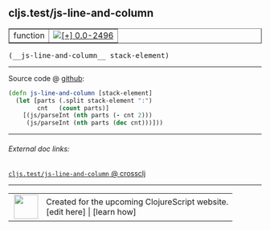 ## cljs.test/js-line-and-column



 <table border="1">
<tr>
<td>function</td>
<td><a href="https://github.com/cljsinfo/cljs-api-docs/tree/0.0-2496"><img valign="middle" alt="[+] 0.0-2496" title="Added in 0.0-2496" src="https://img.shields.io/badge/+-0.0--2496-lightgrey.svg"></a> </td>
</tr>
</table>


 <samp>
(__js-line-and-column__ stack-element)<br>
</samp>

---







Source code @ [github](https://github.com/clojure/clojurescript/blob/r3195/src/cljs/cljs/test.cljs#L347-L351):

```clj
(defn js-line-and-column [stack-element]
  (let [parts (.split stack-element ":")
        cnt   (count parts)]
    [(js/parseInt (nth parts (- cnt 2)))
     (js/parseInt (nth parts (dec cnt)))]))
```

<!--
Repo - tag - source tree - lines:

 <pre>
clojurescript @ r3195
└── src
    └── cljs
        └── cljs
            └── <ins>[test.cljs:347-351](https://github.com/clojure/clojurescript/blob/r3195/src/cljs/cljs/test.cljs#L347-L351)</ins>
</pre>

-->

---



###### External doc links:

[`cljs.test/js-line-and-column` @ crossclj](http://crossclj.info/fun/cljs.test.cljs/js-line-and-column.html)<br>

---

 <table>
<tr><td>
<img valign="middle" align="right" width="48px" src="http://i.imgur.com/Hi20huC.png">
</td><td>
Created for the upcoming ClojureScript website.<br>
[edit here] | [learn how]
</td></tr></table>

[edit here]:https://github.com/cljsinfo/cljs-api-docs/blob/master/cljsdoc/cljs.test/js-line-and-column.cljsdoc
[learn how]:https://github.com/cljsinfo/cljs-api-docs/wiki/cljsdoc-files

<!--

This information was too distracting to show to readers, but I'll leave it
commented here since it is helpful to:

- pretty-print the data used to generate this document
- and show how to retrieve that data



The API data for this symbol:

```clj
{:ns "cljs.test",
 :name "js-line-and-column",
 :type "function",
 :signature ["[stack-element]"],
 :source {:code "(defn js-line-and-column [stack-element]\n  (let [parts (.split stack-element \":\")\n        cnt   (count parts)]\n    [(js/parseInt (nth parts (- cnt 2)))\n     (js/parseInt (nth parts (dec cnt)))]))",
          :title "Source code",
          :repo "clojurescript",
          :tag "r3195",
          :filename "src/cljs/cljs/test.cljs",
          :lines [347 351]},
 :full-name "cljs.test/js-line-and-column",
 :full-name-encode "cljs.test/js-line-and-column",
 :history [["+" "0.0-2496"]]}

```

Retrieve the API data for this symbol:

```clj
;; from Clojure REPL
(require '[clojure.edn :as edn])
(-> (slurp "https://raw.githubusercontent.com/cljsinfo/cljs-api-docs/catalog/cljs-api.edn")
    (edn/read-string)
    (get-in [:symbols "cljs.test/js-line-and-column"]))
```

-->
